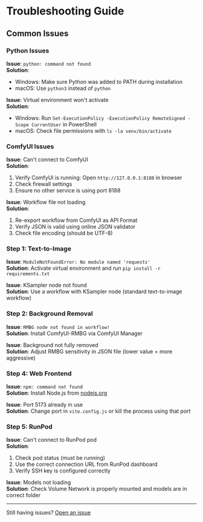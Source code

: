# Troubleshooting Guide

## Common Issues

### Python Issues

**Issue**: `python: command not found`  
**Solution**: 
- Windows: Make sure Python was added to PATH during installation
- macOS: Use `python3` instead of `python`

**Issue**: Virtual environment won't activate  
**Solution**:
- Windows: Run `Set-ExecutionPolicy -ExecutionPolicy RemoteSigned -Scope CurrentUser` in PowerShell
- macOS: Check file permissions with `ls -la venv/bin/activate`

### ComfyUI Issues

**Issue**: Can't connect to ComfyUI  
**Solution**:
1. Verify ComfyUI is running: Open `http://127.0.0.1:8188` in browser
2. Check firewall settings
3. Ensure no other service is using port 8188

**Issue**: Workflow file not loading  
**Solution**:
1. Re-export workflow from ComfyUI as API Format
2. Verify JSON is valid using online JSON validator
3. Check file encoding (should be UTF-8)

### Step 1: Text-to-Image

**Issue**: `ModuleNotFoundError: No module named 'requests'`  
**Solution**: Activate virtual environment and run `pip install -r requirements.txt`

**Issue**: KSampler node not found  
**Solution**: Use a workflow with KSampler node (standard text-to-image workflow)

### Step 2: Background Removal

**Issue**: `RMBG node not found in workflow!`  
**Solution**: Install ComfyUI-RMBG via ComfyUI Manager

**Issue**: Background not fully removed  
**Solution**: Adjust RMBG sensitivity in JSON file (lower value = more aggressive)

### Step 4: Web Frontend

**Issue**: `npm: command not found`  
**Solution**: Install Node.js from [nodejs.org](https://nodejs.org/)

**Issue**: Port 5173 already in use  
**Solution**: Change port in `vite.config.js` or kill the process using that port

### Step 5: RunPod

**Issue**: Can't connect to RunPod pod  
**Solution**: 
1. Check pod status (must be running)
2. Use the correct connection URL from RunPod dashboard
3. Verify SSH key is configured correctly

**Issue**: Models not loading  
**Solution**: Check Volume Network is properly mounted and models are in correct folder

---

Still having issues? [Open an issue](https://github.com/YOUR-USERNAME/comfyui-background-changer-workshop/issues)
